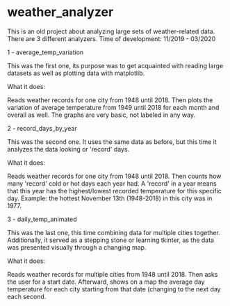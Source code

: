 # weather_analyzer
This is an old project about analyzing large sets of weather-related data. There are 3 different analyzers. Time of development: 11/2019 - 03/2020


1 - average_temp_variation

This was the first one, its purpose was to get acquainted with reading large datasets as well as plotting data with matplotlib.

What it does:

Reads weather records for one city from 1948 until 2018. Then plots the variation of average temperature from 1949 until 2018 for each month and overall as well. The graphs are very basic, not labeled in any way.


2 - record_days_by_year

This was the second one. It uses the same data as before, but this time it analyzes the data looking or 'record' days.

What it does:

Reads weather records for one city from 1948 until 2018. Then counts how many 'record' cold or hot days each year had. A 'record' in a year means that this year has the highest/lowest recorded temperature for this specific day. Example: the hottest November 13th (1948-2018) in this city was in 1977.


3 - daily_temp_animated

This was the last one, this time combining data for multiple cities together. Additionally, it served as a stepping stone or learning tkinter, as the data was presented visually through a changing map.

What it does:

Reads weather records for multiple cities from 1948 until 2018. Then asks the user for a start date. Afterward, shows on a map the average day temperature for each city starting from that date (changing to the next day each second.
